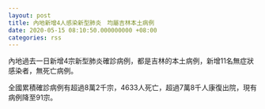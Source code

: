 ```yaml
---
layout: post
title: 內地新增4人感染新型肺炎　均屬吉林本土病例
date: 2020-05-15 08:10:50.000000000 +08:00
categories: rss
---
```


內地過去一日新增4宗新型肺炎確診病例，都是吉林的本土病例，新增11名無症狀感染者，無死亡病例。

全國累積確診病例有超過8萬2千宗，4633人死亡，超過7萬8千人康復出院，現有病例降至91宗。
